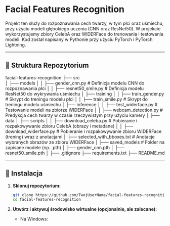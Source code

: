 # Facial Features Recognition

Projekt ten służy do rozpoznawania cech twarzy, w tym płci oraz uśmiechu, przy użyciu modeli głębokiego uczenia (CNN oraz ResNet50). W projekcie wykorzystujemy zbiory CelebA oraz WIDERFace do trenowania i testowania modeli. Kod został napisany w Pythonie przy użyciu PyTorch i PyTorch Lightning.

---

## 📂 Struktura Repozytorium

facial-features-recognition
├── src\
│ ├── models
│ │ ├── gender_cnn.py # Definicja modelu CNN do rozpoznawania płci
│ │ ├── resnet50_smile.py # Definicja modelu ResNet50 do wykrywania uśmiechu
│ ├── training
│ │ ├── train_gender.py # Skrypt do treningu modelu płci
│ │ ├── train_smile.py # Skrypt do treningu modelu uśmiechu
│ ├── inference
│ │ ├── test_widerface.py # Testowanie modeli na zbiorze WIDERFace
│ │ ├── webcam_detection.py # Predykcja cech twarzy w czasie rzeczywistym przy użyciu kamery
│
├── data
│ ├── scripts
│ │ ├── download_celeba.py # Pobieranie i rozpakowywanie zbioru CelebA (obrazy i metadane)
│ │ ├── download_widerface.py # Pobieranie i rozpakowywanie zbioru WIDERFace (trening) wraz z anotacjami
│ ├── selected_with_bboxes.txt # Anotacje wybranych obrazów ze zbioru WIDERFace
│
├── saved_models # Folder na zapisane modele (np. .pth)
│ ├── gender_cnn.pth
│ ├── resnet50_smile.pth
│
├── .gitignore
├── requirements.txt
├── README.md

---

## 🚀 Instalacja

1. **Sklonuj repozytorium:**

   ```bash
   git clone https://github.com/TwojUserName/facial-features-recognition.git
   cd facial-features-recognition

2. **Utwórz i aktywuj środowisko wirtualne (opcjonalnie, ale zalecane):**
   - Na Windows:


